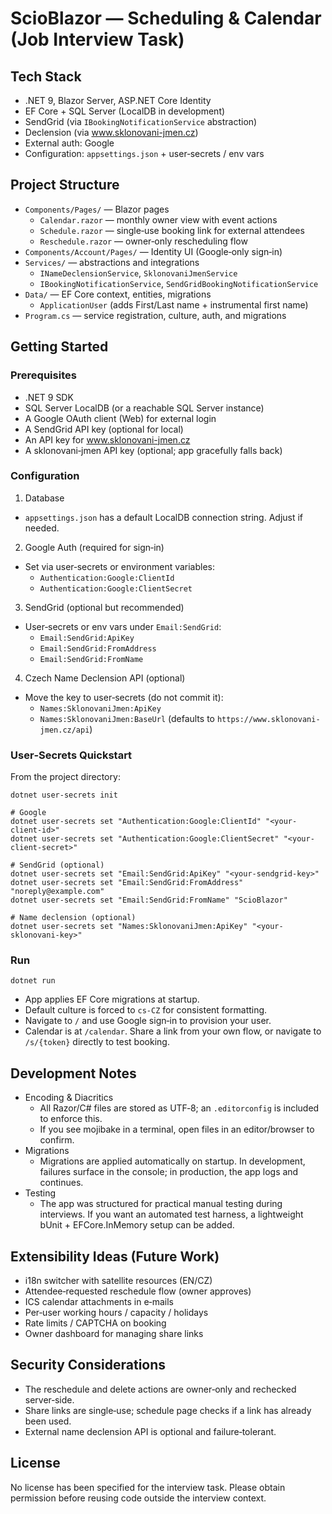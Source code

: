 # ScioBlazor — Scheduling & Calendar (Job Interview Task)

## Tech Stack

- .NET 9, Blazor Server, ASP.NET Core Identity
- EF Core + SQL Server (LocalDB in development)
- SendGrid (via `IBookingNotificationService` abstraction)
- Declension (via www.sklonovani-jmen.cz)
- External auth: Google
- Configuration: `appsettings.json` + user‑secrets / env vars

## Project Structure

- `Components/Pages/` — Blazor pages
  - `Calendar.razor` — monthly owner view with event actions
  - `Schedule.razor` — single‑use booking link for external attendees
  - `Reschedule.razor` — owner‑only rescheduling flow
- `Components/Account/Pages/` — Identity UI (Google‑only sign‑in)
- `Services/` — abstractions and integrations
  - `INameDeclensionService`, `SklonovaniJmenService`
  - `IBookingNotificationService`, `SendGridBookingNotificationService`
- `Data/` — EF Core context, entities, migrations
  - `ApplicationUser` (adds First/Last name + instrumental first name)
- `Program.cs` — service registration, culture, auth, and migrations

## Getting Started

### Prerequisites

- .NET 9 SDK
- SQL Server LocalDB (or a reachable SQL Server instance)
- A Google OAuth client (Web) for external login
- A SendGrid API key (optional for local)
- An API key for www.sklonovani-jmen.cz
- A sklonovani‑jmen API key (optional; app gracefully falls back)

### Configuration

1) Database
- `appsettings.json` has a default LocalDB connection string. Adjust if needed.

2) Google Auth (required for sign‑in)
- Set via user‑secrets or environment variables:
  - `Authentication:Google:ClientId`
  - `Authentication:Google:ClientSecret`

3) SendGrid (optional but recommended)
- User‑secrets or env vars under `Email:SendGrid`:
  - `Email:SendGrid:ApiKey`
  - `Email:SendGrid:FromAddress`
  - `Email:SendGrid:FromName`

4) Czech Name Declension API (optional)
- Move the key to user‑secrets (do not commit it):
  - `Names:SklonovaniJmen:ApiKey`
  - `Names:SklonovaniJmen:BaseUrl` (defaults to `https://www.sklonovani-jmen.cz/api`)

### User‑Secrets Quickstart

From the project directory:

```
dotnet user-secrets init

# Google
dotnet user-secrets set "Authentication:Google:ClientId" "<your-client-id>"
dotnet user-secrets set "Authentication:Google:ClientSecret" "<your-client-secret>"

# SendGrid (optional)
dotnet user-secrets set "Email:SendGrid:ApiKey" "<your-sendgrid-key>"
dotnet user-secrets set "Email:SendGrid:FromAddress" "noreply@example.com"
dotnet user-secrets set "Email:SendGrid:FromName" "ScioBlazor"

# Name declension (optional)
dotnet user-secrets set "Names:SklonovaniJmen:ApiKey" "<your-sklonovani-key>"
```

### Run

```
dotnet run
```

- App applies EF Core migrations at startup.
- Default culture is forced to `cs-CZ` for consistent formatting.
- Navigate to `/` and use Google sign‑in to provision your user.
- Calendar is at `/calendar`. Share a link from your own flow, or navigate to `/s/{token}` directly to test booking.

## Development Notes

- Encoding & Diacritics
  - All Razor/C# files are stored as UTF‑8; an `.editorconfig` is included to enforce this.
  - If you see mojibake in a terminal, open files in an editor/browser to confirm.
- Migrations
  - Migrations are applied automatically on startup. In development, failures surface in the console; in production, the app logs and continues.
- Testing
  - The app was structured for practical manual testing during interviews. If you want an automated test harness, a lightweight bUnit + EFCore.InMemory setup can be added.

## Extensibility Ideas (Future Work)

- i18n switcher with satellite resources (EN/CZ)
- Attendee‑requested reschedule flow (owner approves)
- ICS calendar attachments in e‑mails
- Per‑user working hours / capacity / holidays
- Rate limits / CAPTCHA on booking
- Owner dashboard for managing share links

## Security Considerations

- The reschedule and delete actions are owner‑only and rechecked server‑side.
- Share links are single‑use; schedule page checks if a link has already been used.
- External name declension API is optional and failure‑tolerant.

## License

No license has been specified for the interview task. Please obtain permission before reusing code outside the interview context.

